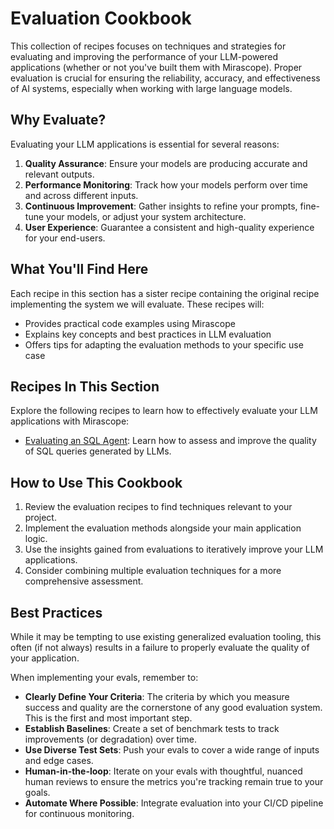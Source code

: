 # Evaluation Cookbook

This collection of recipes focuses on techniques and strategies for evaluating and improving the performance of your LLM-powered applications (whether or not you've built them with Mirascope). Proper evaluation is crucial for ensuring the reliability, accuracy, and effectiveness of AI systems, especially when working with large language models.

## Why Evaluate?

Evaluating your LLM applications is essential for several reasons:

1. **Quality Assurance**: Ensure your models are producing accurate and relevant outputs.
2. **Performance Monitoring**: Track how your models perform over time and across different inputs.
3. **Continuous Improvement**: Gather insights to refine your prompts, fine-tune your models, or adjust your system architecture.
4. **User Experience**: Guarantee a consistent and high-quality experience for your end-users.

## What You'll Find Here

Each recipe in this section has a sister recipe containing the original recipe implementing the system we will evaluate. These recipes will:

- Provides practical code examples using Mirascope
- Explains key concepts and best practices in LLM evaluation
- Offers tips for adapting the evaluation methods to your specific use case

## Recipes In This Section

Explore the following recipes to learn how to effectively evaluate your LLM applications with Mirascope:

- [Evaluating an SQL Agent](./evaluating_sql_agent.md): Learn how to assess and improve the quality of SQL queries generated by LLMs.

## How to Use This Cookbook

1. Review the evaluation recipes to find techniques relevant to your project.
2. Implement the evaluation methods alongside your main application logic.
3. Use the insights gained from evaluations to iteratively improve your LLM applications.
4. Consider combining multiple evaluation techniques for a more comprehensive assessment.

## Best Practices

While it may be tempting to use existing generalized evaluation tooling, this often (if not always) results in a failure to properly evaluate the quality of your application.

When implementing your evals, remember to:

- **Clearly Define Your Criteria**: The criteria by which you measure success and quality are the cornerstone of any good evaluation system. This is the first and most important step.
- **Establish Baselines**: Create a set of benchmark tests to track improvements (or degradation) over time.
- **Use Diverse Test Sets**: Push your evals to cover a wide range of inputs and edge cases. 
- **Human-in-the-loop**:  Iterate on your evals with thoughtful, nuanced human reviews to ensure the metrics you're tracking remain true to your goals.
- **Automate Where Possible**: Integrate evaluation into your CI/CD pipeline for continuous monitoring.
